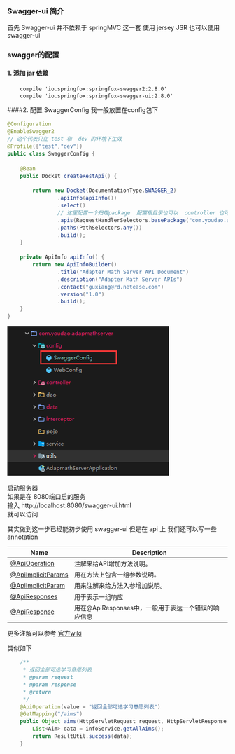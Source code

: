 
### Swagger-ui 简介
首先 Swagger-ui  并不依赖于 springMVC 这一套 使用 jersey JSR 也可以使用 swagger-ui 

### swagger的配置

#### 1. 添加  jar 依赖
```
    compile 'io.springfox:springfox-swagger2:2.8.0'
    compile 'io.springfox:springfox-swagger-ui:2.8.0'
```

####2. 配置 SwaggerConfig
我一般放置在config包下
```java
@Configuration
@EnableSwagger2
// 这个代表只在 test 和  dev 的环境下生效
@Profile({"test","dev"})  
public class SwaggerConfig {

    @Bean
    public Docket createRestApi() {
       
        return new Docket(DocumentationType.SWAGGER_2)
                .apiInfo(apiInfo())
                .select()
                // 这里配置一个扫描package  配置根目录也可以  controller 也可以
                .apis(RequestHandlerSelectors.basePackage("com.youdao.adapmathserver"))
                .paths(PathSelectors.any())
                .build();
    }

    private ApiInfo apiInfo() {
        return new ApiInfoBuilder()
                .title("Adapter Math Server API Document")
                .description("Adapter Math Server APIs")
                .contact("guxiang@rd.netease.com")
                .version("1.0")
                .build();
    }
}
```
![](https://raw.githubusercontent.com/GuXiangFly/imagerepo/master/20190430113732.png)


启动服务器  
如果是在 8080端口启的服务  
输入 http://localhost:8080/swagger-ui.html  
就可以访问


其实做到这一步已经能初步使用 swagger-ui 
但是在 api 上 我们还可以写一些 annotation  

Name | Description
--- | ---
[@ApiOperation](#operation) | 注解来给API增加方法说明。
[@ApiImplicitParams ](#parameter) | 用在方法上包含一组参数说明。
[@ApiImplicitParam](#requestbody) | 用来注解来给方法入参增加说明。
[@ApiResponses](#apiresponse) | 用于表示一组响应
[@ApiResponse](#tag) | 用在@ApiResponses中，一般用于表达一个错误的响应信息

更多注解可以参考  [官方wiki](https://github.com/swagger-api/swagger-core/wiki/Annotations#apimodel)

类似如下
```java
    /**
     * 返回全部可选学习意愿列表
     * @param request
     * @param response
     * @return
     */
    @ApiOperation(value = "返回全部可选学习意愿列表")
    @GetMapping("/aims")
    public Object aims(HttpServletRequest request, HttpServletResponse response) {
        List<Aim> data = infoService.getAllAims();
        return ResultUtil.success(data);
    }
```